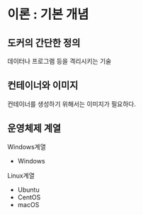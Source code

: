 <html>
  
  <h1>이론 : 기본 개념</h1>
  
  <h2>도커의 간단한 정의</h2>
  <p>데이터나 프로그램 등을 격리시키는 기술</p>

  <h2>컨테이너와 이미지</h2>
  <p>컨테이너를 생성하기 위해서는 이미지가 필요하다.</p>
  
  <h2>운영체제 계열</h2>
  <p>Windows계열</p>
  <ul>
    <li>Windows</li>
  </ul>
  <p>Linux계열</p>
  <ul>
    <li>Ubuntu</li>
    <li>CentOS</li>
    <li>macOS</li>
  </ul>
  
</html>
